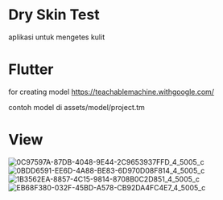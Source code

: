 # Dry Skin Test 

aplikasi untuk mengetes kulit 

# Flutter

for creating model
https://teachablemachine.withgoogle.com/

contoh model di assets/model/project.tm

# View



![0C97597A-87DB-4048-9E44-2C9653937FFD_4_5005_c](https://github.com/user-attachments/assets/7689b932-d935-4b1a-ab53-e847b50b7a51)
![0BDD6591-EE6D-4A88-BE83-6D970D08F814_4_5005_c](https://github.com/user-attachments/assets/44f54890-3a5d-4900-bc06-3cbc829c4fd3)
![1B3562EA-8857-4C15-9814-8708B0C2D851_4_5005_c](https://github.com/user-attachments/assets/a2a3045a-2dd7-486f-b933-ba98e5b737ab)
![EB68F380-032F-45BD-A578-CB92DA4FC4E7_4_5005_c](https://github.com/user-attachments/assets/fbe8558b-c722-4599-8f3f-bcd2dbfcea14)
